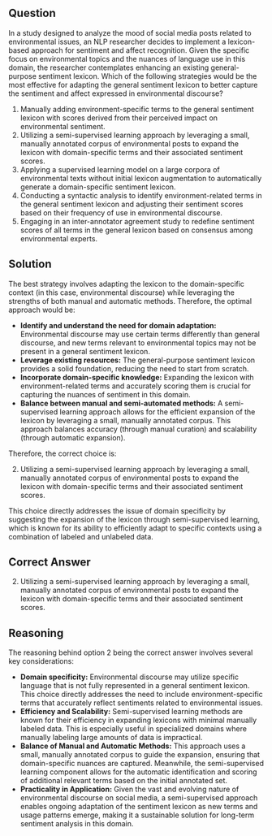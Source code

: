 ## Question
In a study designed to analyze the mood of social media posts related to environmental issues, an NLP researcher decides to implement a lexicon-based approach for sentiment and affect recognition. Given the specific focus on environmental topics and the nuances of language use in this domain, the researcher contemplates enhancing an existing general-purpose sentiment lexicon. Which of the following strategies would be the most effective for adapting the general sentiment lexicon to better capture the sentiment and affect expressed in environmental discourse?

1. Manually adding environment-specific terms to the general sentiment lexicon with scores derived from their perceived impact on environmental sentiment.
2. Utilizing a semi-supervised learning approach by leveraging a small, manually annotated corpus of environmental posts to expand the lexicon with domain-specific terms and their associated sentiment scores.
3. Applying a supervised learning model on a large corpora of environmental texts without initial lexicon augmentation to automatically generate a domain-specific sentiment lexicon.
4. Conducting a syntactic analysis to identify environment-related terms in the general sentiment lexicon and adjusting their sentiment scores based on their frequency of use in environmental discourse.
5. Engaging in an inter-annotator agreement study to redefine sentiment scores of all terms in the general lexicon based on consensus among environmental experts.

## Solution
The best strategy involves adapting the lexicon to the domain-specific context (in this case, environmental discourse) while leveraging the strengths of both manual and automatic methods. Therefore, the optimal approach would be:

- **Identify and understand the need for domain adaptation:** Environmental discourse may use certain terms differently than general discourse, and new terms relevant to environmental topics may not be present in a general sentiment lexicon.
- **Leverage existing resources:** The general-purpose sentiment lexicon provides a solid foundation, reducing the need to start from scratch.
- **Incorporate domain-specific knowledge:** Expanding the lexicon with environment-related terms and accurately scoring them is crucial for capturing the nuances of sentiment in this domain.
- **Balance between manual and semi-automated methods:** A semi-supervised learning approach allows for the efficient expansion of the lexicon by leveraging a small, manually annotated corpus. This approach balances accuracy (through manual curation) and scalability (through automatic expansion).

Therefore, the correct choice is:

2. Utilizing a semi-supervised learning approach by leveraging a small, manually annotated corpus of environmental posts to expand the lexicon with domain-specific terms and their associated sentiment scores.

This choice directly addresses the issue of domain specificity by suggesting the expansion of the lexicon through semi-supervised learning, which is known for its ability to efficiently adapt to specific contexts using a combination of labeled and unlabeled data.

## Correct Answer
2. Utilizing a semi-supervised learning approach by leveraging a small, manually annotated corpus of environmental posts to expand the lexicon with domain-specific terms and their associated sentiment scores.

## Reasoning
The reasoning behind option 2 being the correct answer involves several key considerations:

- **Domain specificity:** Environmental discourse may utilize specific language that is not fully represented in a general sentiment lexicon. This choice directly addresses the need to include environment-specific terms that accurately reflect sentiments related to environmental issues.
- **Efficiency and Scalability:** Semi-supervised learning methods are known for their efficiency in expanding lexicons with minimal manually labeled data. This is especially useful in specialized domains where manually labeling large amounts of data is impractical.
- **Balance of Manual and Automatic Methods:** This approach uses a small, manually annotated corpus to guide the expansion, ensuring that domain-specific nuances are captured. Meanwhile, the semi-supervised learning component allows for the automatic identification and scoring of additional relevant terms based on the initial annotated set.
- **Practicality in Application:** Given the vast and evolving nature of environmental discourse on social media, a semi-supervised approach enables ongoing adaptation of the sentiment lexicon as new terms and usage patterns emerge, making it a sustainable solution for long-term sentiment analysis in this domain.